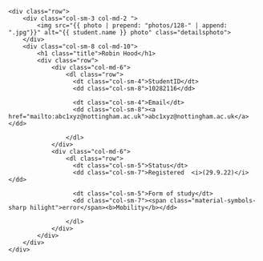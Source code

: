 <div class="row">
  <div class="col-md-8">

    <div class="row">
        <div class="col-sm-3 col-md-2 ">
            <img src="{{ photo | prepend: "photos/128-" | append: ".jpg"}}" alt="{{ student.name }} photo" class="detailsphoto">
        </div>
        <div class="col-sm-8 col-md-10">
            <h1 class="title">Robin Hood</h1>
            <div class="row">
                <div class="col-md-6">
                    <dl class="row">
                      <dt class="col-sm-4">StudentID</dt>
                      <dd class="col-sm-8">10282116</dd>

                      <dt class="col-sm-4">Email</dt>
                      <dd class="col-sm-8"><a href="mailto:abc1xyz@nottingham.ac.uk">abc1xyz@nottingham.ac.uk</a></dd>
                      
                    </dl>
                </div>
                <div class="col-md-6">
                    <dl class="row">
                      <dt class="col-sm-5">Status</dt>
                      <dd class="col-sm-7">Registered  <i>(29.9.22)</i></dd>

                      <dt class="col-sm-5">Form of study</dt>
                      <dd class="col-sm-7"><span class="material-symbols-sharp hilight">error</span><b>Mobility</b></dd>

                    </dl>
                </div>
            </div>
        </div>
    </div>
  </div>
</div>
